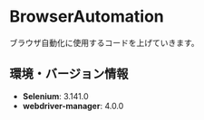# BrowserAutomation
ブラウザ自動化に使用するコードを上げていきます。

## 環境・バージョン情報

- **Selenium**: 3.141.0
- **webdriver-manager**: 4.0.0
